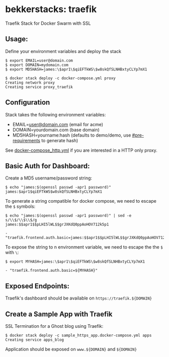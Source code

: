 # bekkerstacks: traefik
Traefik Stack for Docker Swarm with SSL

## Usage:

Define your environment variables and deploy the stack

```
$ export EMAIL=user@domain.com
$ export DOMAIN=mydomain.com
$ export MD5HASH=james:\$apr1\$qiEFTkWS\$w8skQfSLNHBxtyCLYp7mX1

$ docker stack deploy -c docker-compose.yml proxy
Creating network proxy
Creating service proxy_traefik
```

## Configuration

Stack takes the following environment variables:

- EMAIL=user@domain.com (email for acme)
- DOMAIN=yourdomain.com (base domain)
- MD5HASH=yourname:hash (defaults to demo/demo, use [#pre-requirements](#pre-requirements) to generate hash)

See [docker-compose_http.yml](docker-compose_http.yml) if you are interested in a HTTP only proxy.

## Basic Auth for Dashboard:

Create a MD5 username/password string:

```
$ echo "james:$(openssl passwd -apr1 password)"
james:$apr1$qiEFTkWS$w8skQfSLNHBxtyCLYp7mX1
```

To generate a string compatible for docker compose, we need to escape the `$` symbols:

```
$ echo "james:$(openssl passwd -apr1 password)" | sed -e s/\\$/\\$\\$/g
james:$$apr1$$pLHI5lWL$$grJXKdQ0ppAoHOV712k5p1

- "traefik.frontend.auth.basic=james:$$apr1$$pLHI5lWL$$grJXKdQ0ppAoHOV712k5p1"
```

To expose the string to n environment variable, we need to escape the the `$` with `\`:

```
$ export MYHASH=james:\$apr1\$qiEFTkWS\$w8skQfSLNHBxtyCLYp7mX1

- "traefik.frontend.auth.basic=${MYHASH}"
```

## Exposed Endpoints:

Traefik's dashboard should be available on `https://traefik.${DOMAIN}`

## Create a Sample App with Traefik

SSL Termination for a Ghost blog using Traefik:

```
$ docker stack deploy -c sample_https_app.docker-compose.yml apps
Creating service apps_blog
```

Application should be exposed on `www.${DOMAIN}` and `${DOMAIN}`
